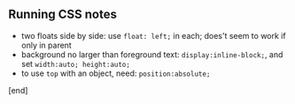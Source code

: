 ## Running CSS notes

 - two floats side by side: use `float: left;` in each; does't seem to work if only in parent
 - background no larger than foreground text: `display:inline-block;`, and set   `width:auto; height:auto;`
 - to use `top` with an object, need: `position:absolute;`

[end]